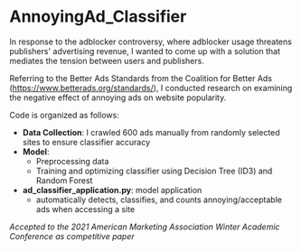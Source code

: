 # AnnoyingAd_Classifier

In response to the adblocker controversy, where adblocker usage threatens publishers' advertising revenue,
I wanted to come up with a solution that mediates the tension between users and publishers.

Referring to the Better Ads Standards from the Coalition for Better Ads (https://www.betterads.org/standards/),
I conducted research on examining the negative effect of annoying ads on website popularity.

Code is organized as follows:

* **Data Collection**: I crawled 600 ads manually from randomly selected sites to ensure classifier accuracy
* **Model**: 
  - Preprocessing data
  - Training and optimizing classifier using Decision Tree (ID3) and Random Forest
* **ad_classifier_application.py**: model application
  - automatically detects, classifies, and counts annoying/acceptable ads when accessing a site

*Accepted to the 2021 American Marketing Association Winter Academic Conference as competitive paper*
